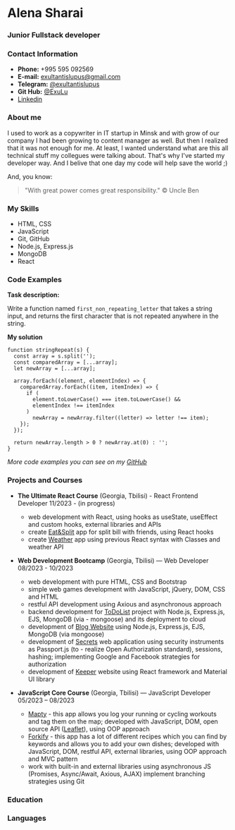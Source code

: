 # Alena Sharai

### Junior Fullstack developer

### Contact Information

- **Phone:** +995 595 092569
- **E-mail:** exultantislupus@gmail.com
- **Telegram:** [@exultantislupus](https://t.me/exultantislupus)
- **Git Hub:** [@ExuLu](https://github.com/ExuLu)
- [Linkedin](https://www.linkedin.com/in/alena-sharai/)

### About me

I used to work as a copywriter in IT startup in Minsk and with grow of our company I had been growing to content manager as well. But then I realized that it was not enough for me. At least, I wanted understand what are this all technical stuff my collegues were talking about. That's why I've started my developer way. And I belive that one day my code will help save the world ;)

And, you know:

> "With great power comes great responsibility." © Uncle Ben

### My Skills

- HTML, CSS
- JavaScript
- Git, GitHub
- Node.js, Express.js
- MongoDB
- React

### Code Examples

**Task description:**

Write a function named `first_non_repeating_letter` that takes a string input, and returns the first character that is not repeated anywhere in the string.

**My solution**

```
function stringRepeat(s) {
  const array = s.split('');
  const comparedArray = [...array];
  let newArray = [...array];

  array.forEach((element, elementIndex) => {
    comparedArray.forEach((item, itemIndex) => {
      if (
        element.toLowerCase() === item.toLowerCase() &&
        elementIndex !== itemIndex
      )
        newArray = newArray.filter((letter) => letter !== item);
    });
  });

  return newArray.length > 0 ? newArray.at(0) : '';
}
```

_More code examples you can see on my [GitHub](https://github.com/ExuLu)_

### Projects and Courses

* **The Ultimate React Course** (Georgia, Tbilisi) - React Frontend Developer 11/2023 - (in progress)

  - web development with React, using hooks as useState, useEffect and custom hooks, external libraries and APIs
  - create [Eat&Split](https://delightful-faloodeh-a5eecd.netlify.app/) app for split bill with friends, using React hooks
  - create [Weather](https://lucky-maamoul-9c3017.netlify.app/) app using previous React syntax with Classes and weather API

* **Web Development Bootcamp** (Georgia, Tbilisi) — Web Developer
  08/2023 - 10/2023

  - web development with pure HTML, CSS and Bootstrap
  - simple web games development with JavaScript, jQuery, DOM, CSS and HTML
  - restful API development using Axious and asynchronous approach
  - backend development for [ToDoList](https://todolist-gsxq.onrender.com) project with Node.js, Express.js, EJS, MongoDB (via - mongoose) and its deployment to cloud
  - development of [Blog Website](https://demoblog-i8ht.onrender.com/) using Node.js, Express.js, EJS, MongoDB (via mongoose)
  - development of [Secrets](https://secrets-ivlb.onrender.com/) web application using security instruments as Passport.js (to - realize Open Authorization standard), sessions, hashing; implementing Google and Facebook strategies for authorization
  - development of [Keeper](https://exulu-keeper-demo.netlify.app/) website using React framework and Material UI library

* **JavaScript Core Course** (Georgia, Tbilisi) — JavaScript Developer
  05/2023 – 08/2023
  - [Mapty](https://inquisitive-babka-58ac42.netlify.app/) - this app allows you log your running or cycling workouts and tag them on the map; developed with JavaScript, DOM, open source API ([Leaflet](https://leafletjs.com/reference.html)), using OOP approach
  - [Forkify](https://forkify-exulu.netlify.app/) - this app has a lot of different recipes which you can find by keywords and allows you to add your own dishes; developed with JavaScript, DOM, restful API, external libraries, using OOP approach and MVC pattern
  - work with built-in and external libraries using asynchronous JS (Promises, Async/Await, Axious, AJAX)
    implement branching strategies using Git

### Education

### Languages
